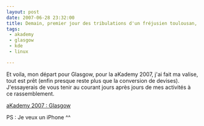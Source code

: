 ```yaml
---
layout: post
date: 2007-06-28 23:32:00
title: Demain, premier jour des tribulations d'un fréjusien toulousan, exporté à Glasgow.
tags:
 - akademy
 - glasgow
 - kde
 - linux

---
```


Et voila, mon départ pour Glasgow, pour la aKademy 2007, j'ai fait ma valise, tout est prêt (enfin presque reste plus que la conversion de devises). J'essayerais de vous tenir au courant jours après jours de mes activités à ce rassemblement.

[aKademy 2007 : Glasgow](http://akademy2007.kde.org/)

PS : Je veux un iPhone ^^
